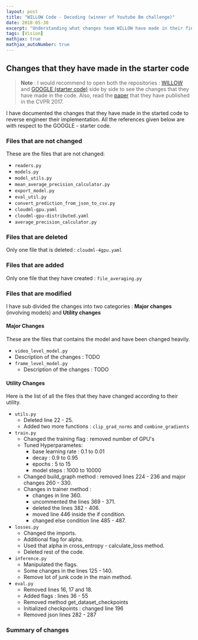 ```yaml
---
layout: post
title: "WILLOW Code - Decoding (winner of Youtube 8m challenge)"
date: 2018-05-30
excerpt: "Understanding what changes team WILLOW have made in their final code."
tags: [Vision]
mathjax: true
mathjax_autoNumber: true
---
```


## Changes that they have made in the starter code

> **Note** : I would recommend to open both the repositories : [WILLOW](https://github.com/antoine77340/Youtube-8M-WILLOW) and [GOOGLE (starter code)](https://github.com/google/youtube-8m) side by side to see the changes that they have made in the code. Also, read the [paper](https://arxiv.org/abs/1706.06905) that they have published in the CVPR 2017. 

I have documented the changes that they have made in the started code to reverse engineer their implementation. All the references given below are with respect to the GOOGLE - starter code. 

### Files that are not changed

These are the files that are not changed:

- `readers.py`
- `models.py`
- `model_utils.py`
- `mean_average_precision_calculator.py`
- `export_model.py`
- `eval_util.py`
- `convert_prediction_from_json_to_csv.py`
- `cloudml-gpu.yaml`
- `cloudml-gpu-distributed.yaml`
- `average_precision_calculator.py`

### Files that are deleted

Only one file that is deleted : `cloudml-4gpu.yaml`

### Files that are added

Only one file that they have created : `file_averaging.py`

### Files that are modified

I have sub divided the changes into two categories : **Major changes** (involving models) and **Utility  changes**

#### Major Changes

These are the files that contains the model and have been changed heavily.

-  `video_level_model.py`
  - Description of the changes : TODO
- `frame_level_model.py`
  - Description of the changes : TODO

#### Utility Changes

Here is the list of all the files that they have changed according to their utility.

- `utils.py`
  - Deleted line 22 - 25.
  - Added two more functions : `clip_grad_norms` and `combine_gradients`
- `train.py`
  - Changed the training flag : removed number of GPU's
  - Tuned Hyperparametes:
    - base learning rate : 0.1 to 0.01
    - decay : 0.9 to 0.95
    - epochs : 5 to 15
    - model steps : 1000 to 10000
  - Changed build_graph method : removed lines 224 - 236 and major changes 260 - 330.
  - Changes in trainer method : 
    - changes in line 360.
    - uncommented the lines 369 - 371.
    - deleted the lines 382 - 406.
    - moved line 446 inside the if condition.
    - changed else condition line 485 - 487.
- `losses.py`
  - Changed the imports.
  - Additional flag for alpha.
  - Used that alpha in cross_entropy - calculate_loss method.
  - Deleted rest of the code.
- `inference.py`
  - Manipulated the flags.
  - Some changes in the lines 125 - 140.
  - Remove lot of junk code in the main method.
- `eval.py`
  - Removed lines 16, 17 and 18.
  - Added flags : lines 36 - 55
  - Removed method get_dataset_checkpoints
  -  Initialized checkpoints : changed line 196
  - Removed json lines 282 - 287

### Summary of changes 